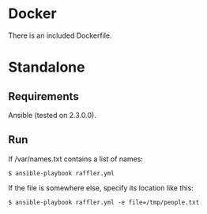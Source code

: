 Docker
======

There is an included Dockerfile.

Standalone
==========

Requirements
------------

Ansible (tested on 2.3.0.0).

Run
---

If /var/names.txt contains a list of names:

    $ ansible-playbook raffler.yml

If the file is somewhere else, specify its location like this:

    $ ansible-playbook raffler.yml -e file=/tmp/people.txt
